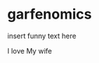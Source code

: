 # garfenomics
insert funny text here








































































































I love My wife
